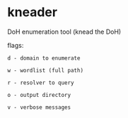 # kneader
DoH enumeration tool (knead the DoH)

flags:

    d - domain to enumerate
    
    w - wordlist (full path)
    
    r - resolver to query
    
    o - output directory
    
    v - verbose messages
